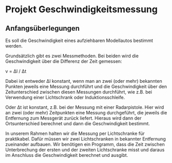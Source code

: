 # Projekt Geschwindigkeitsmessung

## Anfangsüberlegungen

Es soll die Geschwindigkeit eines aufziehbaren Modellautos bestimmt werden.

Grundsätzlich gibt es zwei Messmethoden. Bei beiden wird die Geschwindigkeit über die Differenz der Zeit gemessen:

v = Δl / Δt

Dabei ist entweder Δl konstant, wenn man an zwei (oder mehr) bekannten Punkten jeweils eine Messung durchführt und die Geschwindigkeit über den Zeitunterschied zwischen diesen Messungen durchführt, wie z.B. bei Verwendung einer Lichtschrank oder Induktionsschleife.

Oder Δt ist konstant, z.B. bei der Messung mit einer Radarpistole. Hier wird an zwei (oder mehr) Zeitpunkten eine Messung durchgeführt, die jeweils die Entfernung zum Messgerät zurück liefert. Hieraus wird dann der Ortsunterschied berechnet und dann die Geschwindigkeit bestimmt.

In unserem Rahmen halten wir die Messung per Lichtschranke für praktikabel.
Dafür müssen wir zwei Lichtschranken in bekannter Entfernung zueinander aufbauen. Wir benötigen ein Programm, dass die Zeit zwischen Unterbrechung der ersten und der zweiten Lichtschranke misst und daraus im Anschluss die Geschwindigkeit berechnet und ausgibt.
